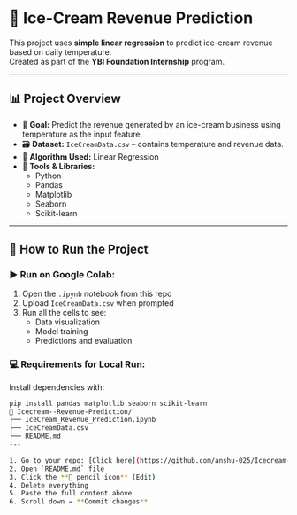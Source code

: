# 🍦 Ice-Cream Revenue Prediction

This project uses **simple linear regression** to predict ice-cream revenue based on daily temperature.  
Created as part of the **YBI Foundation Internship** program.

---

## 📊 Project Overview

- 📌 **Goal:** Predict the revenue generated by an ice-cream business using temperature as the input feature.
- 🗃️ **Dataset:** `IceCreamData.csv` – contains temperature and revenue data.
- 🧠 **Algorithm Used:** Linear Regression
- 🧰 **Tools & Libraries:**  
  - Python  
  - Pandas  
  - Matplotlib  
  - Seaborn  
  - Scikit-learn  

---

## 🚀 How to Run the Project

### ▶️ Run on Google Colab:
1. Open the `.ipynb` notebook from this repo
2. Upload `IceCreamData.csv` when prompted
3. Run all the cells to see:
   - Data visualization
   - Model training
   - Predictions and evaluation

### 💻 Requirements for Local Run:
Install dependencies with:
```bash
pip install pandas matplotlib seaborn scikit-learn
📂 Icecream--Revenue-Prediction/
├── IceCream_Revenue_Prediction.ipynb
├── IceCreamData.csv
└── README.md
---

1. Go to your repo: [Click here](https://github.com/anshu-025/Icecream--Revenue-Prediction)
2. Open `README.md` file
3. Click the **📝 pencil icon** (Edit)
4. Delete everything
5. Paste the full content above
6. Scroll down → **Commit changes**
